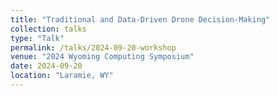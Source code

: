 ```yaml
---
title: "Traditional and Data-Driven Drone Decision-Making"
collection: talks
type: "Talk"
permalink: /talks/2024-09-20-workshop
venue: "2024 Wyoming Computing Symposium"
date: 2024-09-20
location: "Laramie, WY"
---
```


